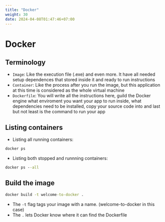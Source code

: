 ```yaml
---
title: "Docker"
weight: 30
date: 2024-04-08T01:47:46+07:00
---
```


# Docker

## Terminology

- `Image`: Like the execution file (.exe) and even more. It have all needed setup dependences that stored inside it and ready to run instructions
- `Container`: Like the process after you run the image, but this application at this time is considered as the whole virtual machine
- `Dockerfile`: You will write all the instructions here, guild the Docker engine what enviroment you want your app to run inside, what dependencies need to be installed, copy your source code into and last but not least is the command to run your app

## Listing containers

- Listing all running containers:

```cmd
docker ps
```

- Listing both stopped and runnning containers:

```cmd
docker ps --all
```

## Build the image

```cmd
docker build -t welcome-to-docker .
```

- The `-t` flag tags your image with a name. (welcome-to-docker in this case)
- The `.` lets Docker know where it can find the Dockerfile
